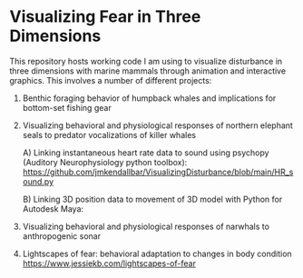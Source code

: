 # Visualizing Fear in Three Dimensions

This repository hosts working code I am using to visualize disturbance in three dimensions with marine mammals through animation and interactive graphics. This involves a number of different projects:

1) Benthic foraging behavior of humpback whales and implications for bottom-set fishing gear
2) Visualizing behavioral and physiological responses of northern elephant seals to predator vocalizations of killer whales
      
      A) Linking instantaneous heart rate data to sound using psychopy (Auditory Neurophysiology python toolbox):
      https://github.com/jmkendallbar/VisualizingDisturbance/blob/main/HR_sound.py

      B) Linking 3D position data to movement of 3D model with Python for Autodesk Maya:
      
4) Visualizing behavioral and physiological responses of narwhals to anthropogenic sonar
5) Lightscapes of fear: behavioral adaptation to changes in body condition
https://www.jessiekb.com/lightscapes-of-fear
